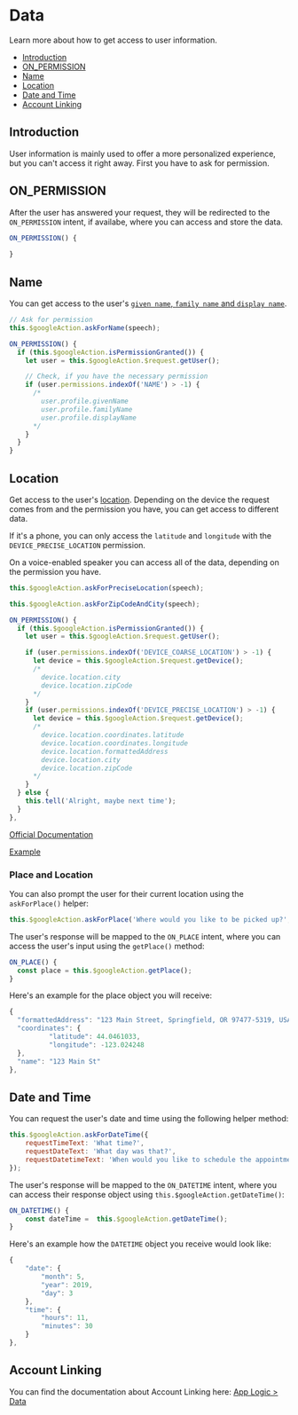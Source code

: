 # Data

Learn more about how to get access to user information.

* [Introduction](#introduction)
* [ON_PERMISSION](#onpermission)
* [Name](#name)
* [Location](#location)
* [Date and Time](#date-and-time)
* [Account Linking](#account-linking)

## Introduction

User information is mainly used to offer a more personalized experience, but you can't access it right away. First you have to ask for permission.

## ON_PERMISSION

After the user has answered your request, they will be redirected to the `ON_PERMISSION` intent, if availabe, where you can access and store the data.

```javascript
ON_PERMISSION() {
  
}
```

## Name

You can get access to the user's [`given name`, `family name` and `display name`](https://developers.google.com/actions/reference/v1/conversation#UserProfile). 

```javascript
// Ask for permission
this.$googleAction.askForName(speech);
```
```javascript
ON_PERMISSION() {
  if (this.$googleAction.isPermissionGranted()) {
    let user = this.$googleAction.$request.getUser();

    // Check, if you have the necessary permission
    if (user.permissions.indexOf('NAME') > -1) {
      /* 
        user.profile.givenName
        user.profile.familyName
        user.profile.displayName
      */
    }
  }
}
```

## Location

Get access to the user's [location](https://developers.google.com/actions/reference/v1/conversation#Device).
Depending on the device the request comes from and the permission you have, you can get access to different data. 

If it's a phone, you can only access the `latitude` and `longitude` with the `DEVICE_PRECISE_LOCATION` permission.

On a voice-enabled speaker you can access all of the data, depending on the permission you have.

```javascript
this.$googleAction.askForPreciseLocation(speech);

this.$googleAction.askForZipCodeAndCity(speech);
```
```javascript
ON_PERMISSION() {
  if (this.$googleAction.isPermissionGranted()) {
    let user = this.$googleAction.$request.getUser();

    if (user.permissions.indexOf('DEVICE_COARSE_LOCATION') > -1) {
      let device = this.$googleAction.$request.getDevice();
      /*
        device.location.city
        device.location.zipCode
      */
    }
    if (user.permissions.indexOf('DEVICE_PRECISE_LOCATION') > -1) {
      let device = this.$googleAction.$request.getDevice();
      /*
        device.location.coordinates.latitude
        device.location.coordinates.longitude
        device.location.formattedAddress
        device.location.city
        device.location.zipCode
      */
    }
  } else {
    this.tell('Alright, maybe next time');
  }
},
```
[Official Documentation](https://developers.google.com/actions/assistant/helpers#user_information)

[Example](https://github.com/jovotech/jovo-framework/tree/master/examples/02_googleassistant/ask-for-x)

### Place and Location

You can also prompt the user for their current location using the `askForPlace()` helper:

```javascript
this.$googleAction.askForPlace('Where would you like to be picked up?', 'To find a place to pick you up');
```

The user's response will be mapped to the `ON_PLACE` intent, where you can access the user's input using the `getPlace()` method:

```javascript
ON_PLACE() {
  const place = this.$googleAction.getPlace();
}
```

Here's an example for the place object you will receive:

```javascript
{
  "formattedAddress": "123 Main Street, Springfield, OR 97477-5319, USA",
  "coordinates": {
          "latitude": 44.0461033,
          "longitude": -123.024248
  },
  "name": "123 Main St"
},
```                                               

## Date and Time

You can request the user's date and time using the following helper method:

```javascript
this.$googleAction.askForDateTime({
    requestTimeText: 'What time?',
    requestDateText: 'What day was that?',
    requestDatetimeText: 'When would you like to schedule the appointment?',
});
```

The user's response will be mapped to the `ON_DATETIME` intent, where you can access their response object using `this.$googleAction.getDateTime()`:

```javascript
ON_DATETIME() {
    const dateTime =  this.$googleAction.getDateTime();
}
```

Here's an example how the `DATETIME` object you receive would look like:

```javascript
{
    "date": {
        "month": 5,
        "year": 2019,
        "day": 3
    },
    "time": {
        "hours": 11,
        "minutes": 30
    }
},
```

## Account Linking

You can find the documentation about Account Linking here: [App Logic > Data](../../basic-concepts/data/README.md#account-linking, './data#account-linking')

<!--[metadata]: {"description": "Learn more about how to use data with the Google Assistant",
"route": "google-assistant/data" }-->
